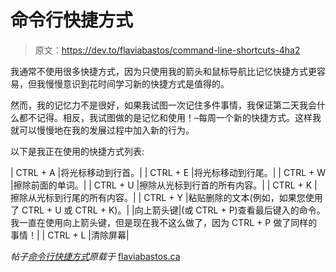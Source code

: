 # 命令行快捷方式

> 原文：<https://dev.to/flaviabastos/command-line-shortcuts-4ha2>

我通常不使用很多快捷方式，因为只使用我的箭头和鼠标导航比记忆快捷方式更容易，但我慢慢意识到花时间学习新的快捷方式是值得的。

然而，我的记忆力不是很好，如果我试图一次记住多件事情，我保证第二天我会什么都不记得。相反，我试图做的是记忆和使用！–每周一个新的快捷方式。这样我就可以慢慢地在我的发展过程中加入新的行为。

以下是我正在使用的快捷方式列表:

| CTRL + A |将光标移动到行首。|
| CTRL + E |将光标移动到行尾。|
| CTRL + W |擦除前面的单词。|
| CTRL + U |擦除从光标到行首的所有内容。|
| CTRL + K |擦除从光标到行尾的所有内容。|
| CTRL + Y |粘贴删除的文本(例如，如果您使用了 CTRL + U 或 CTRL + K)。|
|向上箭头键|(或 CTRL + P)查看最后键入的命令。我一直在使用向上箭头键，但是现在我不这么做了，因为 CTRL + P 做了同样的事情！|
| CTRL + L |清除屏幕|

*帖子[命令行快捷方式](https://wp.me/pa0b0y-3p)原载于* [flaviabastos.ca](https://flaviabastos.ca/)